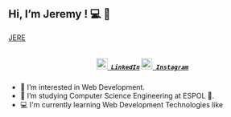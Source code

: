 ## Hi, I’m Jeremy ! 💻 👋
<a href="https://hemant.codes">JERE</a>

<h5 align="center">
  <code>
    <a href="https://www.linkedin.com/in/jeremy-ramirez-galeotti-0611ba20b/" title="LinkedIn Profile"><img width="22" src="https://github.com/zumrudu-anka/zumrudu-anka/blob/master/images/linkedin.svg"> LinkedIn</a></code>
  <code><a href="https://www.instagram.com/jererami21/" title="Instagram Profile"><img width="22" src="https://github.com/zumrudu-anka/zumrudu-anka/blob/master/images/instagram.svg"> Instagram</a></code>
</h5>

- 👀 I’m interested in Web Development.
- 🌱 I’m studying Computer Science Engineering at ESPOL 🐢.
- 💻 I'm currently learning Web Development Technologies like 


